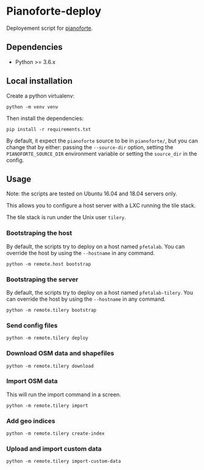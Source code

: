 # Pianoforte-deploy

Deployement script for [pianoforte](https://github.com/tilery/pianoforte).

## Dependencies

* Python >= 3.6.x


## Local installation

Create a python virtualenv:

    python -m venv venv

Then install the dependencies:

    pip install -r requirements.txt

By default, it expect the `pianoforte` source to be in `pianoforte/`, but you
can change that by either: passing the `--source-dir` option, setting the
`PIANOFORTE_SOURCE_DIR` environment variable or setting the `source_dir` in the
config.


## Usage

Note: the scripts are tested on Ubuntu 16.04 and 18.04 servers only.

This allows you to configure a host server with a LXC running the tile stack.


The tile stack is run under the Unix user `tilery`.

### Bootstraping the host

By default, the scripts try to deploy on a host named `pfetalab`. You can
override the host by using the `--hostname` in any command.

    python -m remote.host bootstrap


### Bootstraping the server

By default, the scripts try to deploy on a host named `pfetalab-tilery`. You can
override the host by using the `--hostname` in any command.

    python -m remote.tilery bootstrap


### Send config files

    python -m remote.tilery deploy

### Download OSM data and shapefiles

    python -m remote.tilery download

### Import OSM data

This will run the import command in a screen.

    python -m remote.tilery import

### Add geo indices

    python -m remote.tilery create-index


### Upload and import custom data

    python -m remote.tilery import-custom-data
